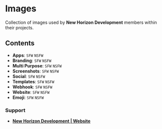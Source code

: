 # **__Images__**
Collection of images used by **New Horizon Development** members within their projects.

## **__Contents__**
- **Apps**: `SFW` `NSFW`
- **Branding**: `SFW` `NSFW`
- **Multi Purpose**: `SFW` `NSFW`
- **Screenshots**: `SFW` `NSFW`
- **Social**: `SFW` `NSFW`
- **Templates**: `SFW` `NSFW`
- **Webhook**: `SFW` `NSFW`
- **Website**: `SFW` `NSFW`
- **Emoji**: `SFW` `NSFW`

### **__Support__**
- <a href="https://www.newhorizon.dev/">**New Horizon Development | Website**</a>